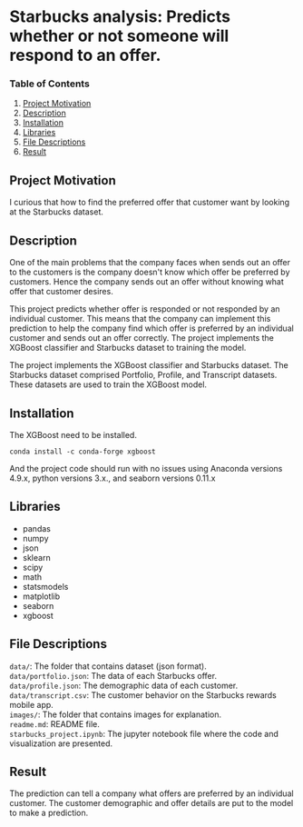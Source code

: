 # Starbucks analysis: Predicts whether or not someone will respond to an offer.
### Table of Contents 
1. [Project Motivation](#Project-Motivation)
2. [Description](#Description)
3. [Installation](#Installation)
4. [Libraries](#Libraries)
5. [File Descriptions](#File-Descriptions)
6. [Result](#Result)

## Project Motivation
I curious that how to find the preferred offer that customer want by looking at the Starbucks dataset.

## Description
One of the main problems that the company faces when sends out an offer to the customers is the company doesn't know which offer be preferred by customers. Hence the company sends out an offer without knowing what offer that customer desires.

This project predicts whether offer is responded or not responded by an individual customer. This means that the company can implement this prediction to help the company find which offer is preferred by an individual customer and sends out an offer correctly. The project implements the XGBoost classifier and Starbucks dataset to training the model. 

The project implements the XGBoost classifier and Starbucks dataset. The Starbucks dataset comprised Portfolio, Profile, and Transcript datasets. These datasets are used to train the XGBoost model.

## Installation

The XGBoost need to be installed.

```conda install -c conda-forge xgboost```

And the project code should run with no issues using Anaconda versions 4.9.x, python versions 3.x., and seaborn versions 0.11.x </br>

## Libraries
* pandas
* numpy
* json
* sklearn
* scipy
* math
* statsmodels
* matplotlib
* seaborn
* xgboost

## File Descriptions
```data/```: The folder that contains dataset (json format). <br/>
```data/portfolio.json```: The data of each Starbucks offer. <br/>
```data/profile.json```: The demographic data of each customer. <br/>
```data/transcript.csv```: The customer behavior on the Starbucks rewards mobile app. <br/>
```images/```: The folder that contains images for explanation. <br/>
```readme.md```: README file. <br/>
```starbucks_project.ipynb```: The jupyter notebook file where the code and visualization are presented.

## Result

The prediction can tell a company what offers are preferred by an individual customer. 
The customer demographic and offer details are put to the model to make a prediction.
